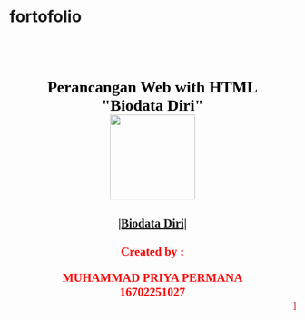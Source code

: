 # fortofolio
<html>
<head> <title>WEB DESIGN BIODATA</title>
<br>
<br>
<body >

<h1>
<center>
<font face="Bradley Hand ITC" color="Black" fontsize="4">Perancangan Web with HTML</font>
<br>
<font face="Bradley Hand ITC" color="Black" fontsize="4">"Biodata Diri"</font>
<br>
<img><img src = "priyo.jpeg" width = "150 px" height = "150" > 
</center>
</h1>

<h2>
<center>
<font face = "Comic Sans MS" Color = "Grey" size = "big" > <a href ="biodata.html"> |Biodata Diri| </a> 
<br>
<br>
</



<blink> <font face = "Comic Sans MS" Color = "Red" Font Size = "small" > Created by :
<center>
<blink> <font face = "Comic Sans MS" Color = "Red" Font Size = "small" > MUHAMMAD PRIYA PERMANA 
<center>
<blink> <font face = "Comic Sans MS" Color = "Red" Font Size = "small" > 16702251027 

<br>
<footer>
<marquee> <font face = "Calibri" Color = "Brown" Font Size = "small"> Presented by me </marquee>
 </footer>
</html>

